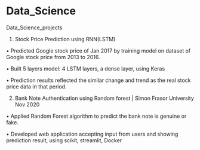 # Data_Science
Data_Science_projects

1. Stock Price Prediction using RNN(LSTM) 

•	Predicted Google stock price of Jan 2017 by training model on dataset of Google stock price from 2013 to 2016.

•	Built 5 layers model: 4 LSTM layers, a dense layer, using Keras

•	Prediction results reflected the similar change and trend as the real stock price data in that period.


2. Bank Note Authentication using Random forest | Simon Frasor University	  Nov 2020

•	Applied Random Forest algorithm to predict the bank note is genuine or fake.

•	Developed web application accepting input from users and showing prediction result, using scikit, streamlit, Docker

